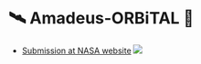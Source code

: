 # 🛰 Amadeus-ORBiTAL 🚀

- [Submission at NASA website](https://2020.spaceappschallenge.org/challenges/connect/orbital-sky/teams/amadeus/project)
![](https://www.nasa.gov/sites/default/files/thumbnails/image/nasa-logo-web-rgb.png)
